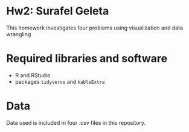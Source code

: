 # Hw2: Surafel Geleta 
This homework investigates four problems using visualization and data wrangling

# Required libraries and software
- R and RStudio
- packages `tidyverse` and `kableExtra`

# Data
Data used is included in four .csv files in this repository.
